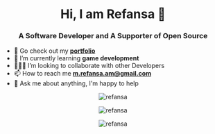 <h1 align="center">Hi, I am Refansa 👋</h1>
<h3 align="center">A Software Developer and A Supporter of Open Source</h3>

- 🔭 Go check out my **[portfolio](https://refansa.vercel.app)**
- 🌱 I’m currently learning **game development**
- 🧑‍🤝‍🧑 I’m looking to collaborate with other Developers
- 📫 How to reach me **m.refansa.am@gmail.com**
- 💬 Ask me about anything, I'm happy to help

<p align="center"><img align="center" src="https://github-readme-stats.vercel.app/api/top-langs?username=refansa&show_icons=true&theme=dark&locale=en&layout=compact" alt="refansa" /></p>
<p align="center"><img align="center" src="https://github-readme-stats.vercel.app/api?username=refansa&show_icons=true&theme=dark&locale=en" alt="refansa" /></p>
<p align="center"><img align="center" src="https://github-readme-streak-stats.herokuapp.com/?user=refansa&theme=dark" alt="refansa" /></p>
